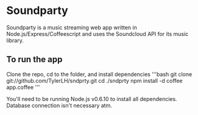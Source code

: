 Soundparty
=========================

Soundparty is a music streaming web app written in Node.js/Express/Coffeescript and uses the Soundcloud API for its music library.

To run the app
--------------------

Clone the repo, cd to the folder, and install dependencies
'''bash
git clone git://github.com/TylerLH/sndprty.git
cd ./sndprty
npm install -d
coffee app.coffee
'''

You'll need to be running Node.js v0.6.10 to install all dependencies. Database connection isn't necessary atm.